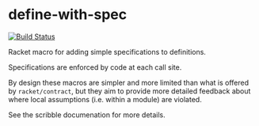 # define-with-spec

[![Build Status](https://travis-ci.org/pnwamk/define-with-spec.svg?branch=master)](https://travis-ci.org/pnwamk/define-with-spec)


Racket macro for adding simple specifications to definitions.

Specifications are enforced by code at each call site.

By design these macros are simpler and more limited than what is
offered by `racket/contract`, but they aim to provide more
detailed feedback about where local assumptions (i.e. within
a module) are violated.

See the scribble documenation for more details.
